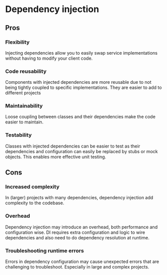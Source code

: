 # Dependency injection

## Pros

### Flexibility
Injecting dependencies allow you to easily swap service implementations without having to modify your client code.

### Code reusability
Components with injected dependencies are more reusable due to not being tightly coupled to specific implementations.
They are easier to add to different projects

### Maintainability
Loose coupling between classes and their dependencies make the code easier to maintain.

### Testability
Classes with injected dependencies can be easier to test as their dependencies and configuration can easily be replaced by stubs or mock objects.
This enables more effective unit testing.

## Cons

### Increased complexity
In (larger) projects with many dependencies, dependency injection add complexity to the codebase.

### Overhead
Dependency injection may introduce an overhead, both performance and configuration wise.
DI requires extra configuration and logic to wire dependencies and also need to do dependency resolution at runtime.

### Troubleshooting runtime errors
Errors in dependency configuration may cause unexpected errors that are challenging to troubleshoot.
Especially in large and complex projects.
